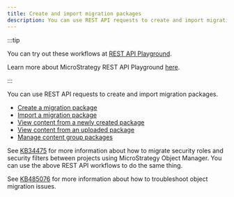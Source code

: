 ```yaml
---
title: Create and import migration packages
description: You can use REST API requests to create and import migration packages.
---
```


<Available since="2021 Update 2" />

:::tip

You can try out these workflows at [REST API Playground](https://www.postman.com/microstrategysdk/workspace/microstrategy-rest-api/folder/16131298-e4a2caff-1aef-4724-be48-4635fff1133f?ctx=documentation).

Learn more about MicroStrategy REST API Playground [here](/docs/getting-started/playground.md).

:::

You can use REST API requests to create and import migration packages.

- [Create a migration package](create-a-migration-package.md)
- [Import a migration package](import-a-migration-package.md)
- [View content from a newly created package](view-newly-created-package.md)
- [View content from an uploaded package](view-uploaded-package.md)
- [Manage content group packages](manage-content-group-packages.md)

See [KB34475](https://community.microstrategy.com/s/article/KB34475-How-to-migrate-Security-Roles-and-Security-Filters?language=en_US) for more information about how to migrate security roles and security filters between projects using MicroStrategy Object Manager. You can use the above REST API workflows to do the same thing.

See [KB485076](https://community.microstrategy.com/s/article/Troubleshoot-object-migration-RESTful-API-issues) for more information about how to troubleshoot object migration issues.
